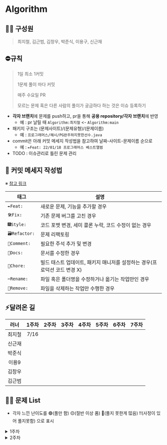 # Algorithm
## 🏃🏻 구성원
> 최지철, 김근범, 김창우, 박준식, 이용구, 신근재

## ⛔️규칙
> 1일 최소 1커밋
> 
> 1문제 풀이 마다 커밋
>
> 매주 수요일 PR
> 
> 모르는 문제 혹은 다른 사람의 풀이가 궁금하다 하는 것은 이슈 등록하기

- **각자 브랜치**에 문제를 push하고, pr을 통해 **공용 repository/각자 브랜치**에 반영
    - 예 : pr 날릴 때 `Algorithm:최지철` <- `Algorithm:main`
- 패키지 구조는 (문제사이트)/(문제유형)/(문제이름)
    - 예 : `프로그래머스/해시/PG완주하지못한선수.java`
- commit은 아래 커밋 메세지 작성법을 참고하여 날짜-사이트-문제이름 순으로
    - 예 : `✒️Feat: 22/01/18 프로그래머스 베스트앨범`
- TODO : 이슈관리로 틀린 문제 관리

## :speech_balloon: 커밋 메세지 작성법

※ [참고 링크](https://github.com/InSeong-So/IT-Note#developers-note)

|태그|설명|
|---|----|
|`✒️Feat: `|새로운 문제, 기능을 추가할 경우|
|`🛠Fix: `|기존 문제 버그를 고친 경우|
|`🎆Style: `|코드 포맷 변경, 세미 콜론 누락, 코드 수정이 없는 경우|
|`🗃Refactor: `|문제 리팩토링|
|`💬Comment: `|필요한 주석 추가 및 변경|
|`📝Docs: `|문서를 수정한 경우|
|`🔬Chore: `|빌드 태스트 업데이트, 패키지 매니저를 설정하는 경우(프로덕션 코드 변경 X)|
|`✂️Rename: `|파일 혹은 폴더명을 수정하거나 옮기는 작업만인 경우|
|`🧺Remove: `|파일을 삭제하는 작업만 수행한 경우|


## ⚡️달려온 길
|러너|1주차|2주차|3주차|4주차|5주차|6주차|7주차|
|:-:|:-:|:-:|:-:|:--:|:----:|:---:|:---:|
|최지철|7/16||||
|신근재|||||
|박준식|||||
|이용9|||||
|김창우|||||
|김근범|||||
  
## 👊🏼 문제 List
- 각자 느낀 난이도를 🟢(풀만 함) 🟡(절반 이상 품) 🔴(풀지 못한게 많음)  ‼️(사정이 있어 풀지못함) 으로 표시
<!-- 
||22.05.||![](/PG_tier_imgs/L2.png)|[](https://programmers.co.kr/learn/courses/30/lessons/)|| 
||22.05.||![](/BJ_tier_imgs/G2.png)|[](https://www.acmicpc.net/problem/1759)||
-->
  <details>
  <summary>1주차 </summary>
  <div markdown="1주차">       

|입사예정자들|날짜|유형|갯수|문제링크|회고||
|:-:|:-:|:-:|:--:|:----:|:---:|:---:|
|최지철|23.09.13 - 09.20|그래프와 순회|16개|[백준](https://www.acmicpc.net/step/24)|🟢
|신근재|23.09.13 - 09.20|롤토체스|![](/PG_tier_imgs/L3.png)|[프로그래머스](https://pr‼️ogrammers.co.kr/learn/courses/30/lessons/43162)|🟢
|박준식|23.09.13 - 09.20|백트래킹|![](/BJ_tier_imgs/S3.png)|[백준](https://www.acmicpc.net/problem/15651)|🟡
|이용9|23.09.13 - 09.20|DP|![](/BJ_tier_imgs/G5.png)|[백준](https://www.acmicpc.net/problem/2293)|🔴
|김창우|23.09.13 - 09.20|구현|![](/PG_tier_imgs/L2.png)|[백준](https://programmers.co.kr/learn/courses/30/lessons/76502)|🟢
|김근범|23.09.13 - 09.20|백트래킹|![](/BJ_tier_imgs/G4.png)|[백준](https://www.acmicpc.net/problem/2580)|‼️
  
  </div>
  </details>
    <details>
  <summary>2주차 </summary>
  <div markdown="2주차">       

|입사예정자들|날짜|유형|갯수|문제링크|회고||
|:-:|:-:|:-:|:--:|:----:|:---:|:---:|
|최지철|23.09.27 - 10.04|그래프와 순회, 그리디|14개|[백준](https://www.acmicpc.net/step/33)|
|신근재|23.09.13 - 09.20|롤토체스|![](/PG_tier_imgs/L3.png)|[프로그래머스](https://pr‼️ogrammers.co.kr/learn/courses/30/lessons/43162)|🟢
|박준식|23.09.13 - 09.20|백트래킹|![](/BJ_tier_imgs/S3.png)|[백준](https://www.acmicpc.net/problem/15651)|🟡
|이용9|23.09.13 - 09.20|DP|![](/BJ_tier_imgs/G5.png)|[백준](https://www.acmicpc.net/problem/2293)|🔴
|김창우|23.09.13 - 09.20|구현|![](/PG_tier_imgs/L2.png)|[백준](https://programmers.co.kr/learn/courses/30/lessons/76502)|🟢
|김근범|23.09.13 - 09.20|백트래킹|![](/BJ_tier_imgs/G4.png)|[백준](https://www.acmicpc.net/problem/2580)|‼️
  
  </div>
  </details>




